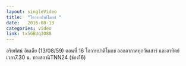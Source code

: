 ```yaml
---
layout: singleVideo
title:  "โอวาทปาติโมกข์ "
date:   2016-08-13
categories: video
link: tx5GBUq3O88
---
```


อริยทัศน์ อินเดีย (13/08/59)  ตอนที่ 16
 โอวาทปาติโมกข์ 
ออกอากาศทุกวันเสาร์ และอาทิตย์ เวลา7.30 น. ทางสถานีTNN24 (ช่อง16)